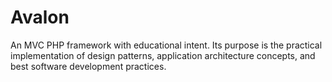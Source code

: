 # Avalon
An MVC PHP framework with educational intent. Its purpose is the practical implementation of design patterns, application architecture concepts, and best software development practices.


